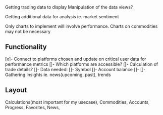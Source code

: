 Getting trading data to display
Manipulation of the data views?

Getting additional data for analysis ie. market sentiment

Only charts to implement will involve performance. Charts on commodities may not be necessary

## Functionality
[x]- Connect to platforms chosen and update on critical user data for performance metrics
   []- Which platforms are accessible? 
[]- Calculation of trade details?
    []- Data needed:
        []- Symbol
        []- Account balance
        []- 
[]- Gathering insights ie. news(upcoming, past), trends


## Layout
Calculations(most important for my usecase), Commodities, Accounts, Progress, Favorites, News, 
